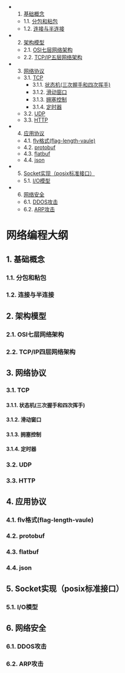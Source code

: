 <!-- vscode-markdown-toc -->
* 1. [基础概念](#)
	* 1.1. [分包和粘包](#-1)
	* 1.2. [连接与半连接](#-1)
* 2. [架构模型](#-1)
	* 2.1. [OSI七层网络架构](#OSI)
	* 2.2. [TCP/IP五层网络架构](#TCPIP)
* 3. [网络协议](#-1)
	* 3.1. [TCP](#TCP)
		* 3.1.1. [状态机(三次握手和四次挥手)](#-1)
		* 3.1.2. [滑动窗口](#-1)
		* 3.1.3. [拥塞控制](#-1)
		* 3.1.4. [定时器](#-1)
	* 3.2. [UDP](#UDP)
	* 3.3. [HTTP](#HTTP)
* 4. [应用协议](#-1)
	* 4.1. [flv格式(flag-length-vaule)](#flvflag-length-vaule)
	* 4.2. [protobuf](#protobuf)
	* 4.3. [flatbuf](#flatbuf)
	* 4.4. [json](#json)
* 5. [Socket实现（posix标准接口）](#Socketposix)
	* 5.1. [I/O模型](#IO)
* 6. [网络安全](#-1)
	* 6.1. [DDOS攻击](#DDOS)
	* 6.2. [ARP攻击](#ARP)

<!-- vscode-markdown-toc-config
	numbering=true
	autoSave=true
	/vscode-markdown-toc-config -->
<!-- /vscode-markdown-toc -->
# 网络编程大纲

##  1. <a name=''></a>基础概念
###  1.1. <a name='-1'></a>分包和粘包
###  1.2. <a name='-1'></a>连接与半连接

##  2. <a name='-1'></a>架构模型
###  2.1. <a name='OSI'></a>OSI七层网络架构
###  2.2. <a name='TCPIP'></a>TCP/IP四层网络架构

##  3. <a name='-1'></a>网络协议
###  3.1. <a name='TCP'></a>TCP
####  3.1.1. <a name='-1'></a>状态机(三次握手和四次挥手)
####  3.1.2. <a name='-1'></a>滑动窗口
####  3.1.3. <a name='-1'></a>拥塞控制
####  3.1.4. <a name='-1'></a>定时器
###  3.2. <a name='UDP'></a>UDP
###  3.3. <a name='HTTP'></a>HTTP

##  4. <a name='-1'></a>应用协议
###  4.1. <a name='flvflag-length-vaule'></a>flv格式(flag-length-vaule)
###  4.2. <a name='protobuf'></a>protobuf
###  4.3. <a name='flatbuf'></a>flatbuf
###  4.4. <a name='json'></a>json

##  5. <a name='Socketposix'></a>Socket实现（posix标准接口）
###  5.1. <a name='IO'></a>I/O模型

##  6. <a name='-1'></a>网络安全
###  6.1. <a name='DDOS'></a>DDOS攻击
###  6.2. <a name='ARP'></a>ARP攻击
